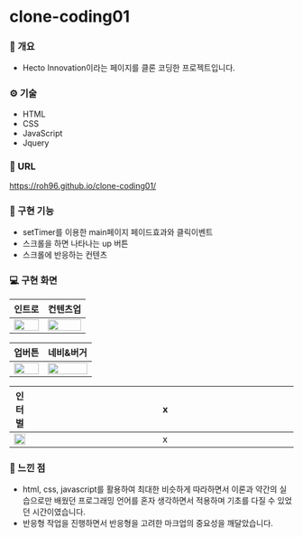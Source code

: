 # clone-coding01

### :memo: 개요
- Hecto Innovation이라는 페이지를 클론 코딩한 프로젝트입니다.

### ⚙️ 기술
- HTML
- CSS
- JavaScript
- Jquery

### 🔗 URL
<https://roh96.github.io/clone-coding01/>

### 🧰 구현 기능
- setTimer를 이용한 main페이지 페이드효과와 클릭이벤트
- 스크롤을 하면 나타나는 up 버튼
- 스크롤에 반응하는 컨텐츠

### 💻 구현 화면

|인트로|컨텐츠업|
|---|---|
|<img width="100%" src="https://user-images.githubusercontent.com/74894952/232991777-6844882a-968a-468c-9678-cc8f1564ece4.gif"/>|<img width="100%" src="https://user-images.githubusercontent.com/74894952/232991788-35b17562-0406-4857-9f86-cac8da82a3e3.gif"/>|

|업버튼|네비&버거|
|---|---|
|<img width="100%" src="https://user-images.githubusercontent.com/74894952/232991792-cd3f1540-953c-40a5-8342-0f60675b8370.gif"/>|<img width="100%" src="https://user-images.githubusercontent.com/74894952/232991798-703422cc-6419-4b1a-ba5c-b85aa8601246.gif"/>|

|인터벌|&nbsp;&nbsp;&nbsp;&nbsp;&nbsp;&nbsp;&nbsp;&nbsp;&nbsp;&nbsp;&nbsp;&nbsp;&nbsp;&nbsp;&nbsp;&nbsp;&nbsp;&nbsp;&nbsp;&nbsp;&nbsp;&nbsp;&nbsp;&nbsp;&nbsp;&nbsp;&nbsp;&nbsp;&nbsp;&nbsp;&nbsp;&nbsp;&nbsp;&nbsp;&nbsp;&nbsp;&nbsp;&nbsp;&nbsp;&nbsp;&nbsp;&nbsp;&nbsp;&nbsp;&nbsp;&nbsp;&nbsp;&nbsp;&nbsp;&nbsp;&nbsp;&nbsp;&nbsp;x&nbsp;&nbsp;&nbsp;&nbsp;&nbsp;&nbsp;&nbsp;&nbsp;&nbsp;&nbsp;&nbsp;&nbsp;&nbsp;&nbsp;&nbsp;&nbsp;&nbsp;&nbsp;&nbsp;&nbsp;&nbsp;&nbsp;&nbsp;&nbsp;&nbsp;&nbsp;&nbsp;&nbsp;&nbsp;&nbsp;&nbsp;&nbsp;&nbsp;&nbsp;&nbsp;&nbsp;&nbsp;&nbsp;&nbsp;&nbsp;&nbsp;&nbsp;&nbsp;&nbsp;&nbsp;&nbsp;&nbsp;&nbsp;&nbsp;&nbsp;&nbsp;&nbsp;&nbsp;&nbsp;|
|---|---|
|<img width="100%" src="https://user-images.githubusercontent.com/74894952/233001164-e5690bf6-640b-4c7a-a3a8-e052559a4426.gif"/>|&nbsp;&nbsp;&nbsp;&nbsp;&nbsp;&nbsp;&nbsp;&nbsp;&nbsp;&nbsp;&nbsp;&nbsp;&nbsp;&nbsp;&nbsp;&nbsp;&nbsp;&nbsp;&nbsp;&nbsp;&nbsp;&nbsp;&nbsp;&nbsp;&nbsp;&nbsp;&nbsp;&nbsp;&nbsp;&nbsp;&nbsp;&nbsp;&nbsp;&nbsp;&nbsp;&nbsp;&nbsp;&nbsp;&nbsp;&nbsp;&nbsp;&nbsp;&nbsp;&nbsp;&nbsp;&nbsp;&nbsp;&nbsp;&nbsp;&nbsp;&nbsp;&nbsp;&nbsp;x&nbsp;&nbsp;&nbsp;&nbsp;&nbsp;&nbsp;&nbsp;&nbsp;&nbsp;&nbsp;&nbsp;&nbsp;&nbsp;&nbsp;&nbsp;&nbsp;&nbsp;&nbsp;&nbsp;&nbsp;&nbsp;&nbsp;&nbsp;&nbsp;&nbsp;&nbsp;&nbsp;&nbsp;&nbsp;&nbsp;&nbsp;&nbsp;&nbsp;&nbsp;&nbsp;&nbsp;&nbsp;&nbsp;&nbsp;&nbsp;&nbsp;&nbsp;&nbsp;&nbsp;&nbsp;&nbsp;&nbsp;&nbsp;&nbsp;&nbsp;&nbsp;&nbsp;&nbsp;&nbsp;|

### 🤔 느낀 점
- html, css, javascript를 활용하여 최대한 비슷하게 따라하면서 이론과 약간의 실습으로만 배웠던 프로그래밍 언어를 혼자 생각하면서 적용하며 기초를 다질 수 있었던 시간이였습니다. 
- 반응형 작업을 진행하면서 반응형을 고려한 마크업의 중요성을 깨달았습니다.
